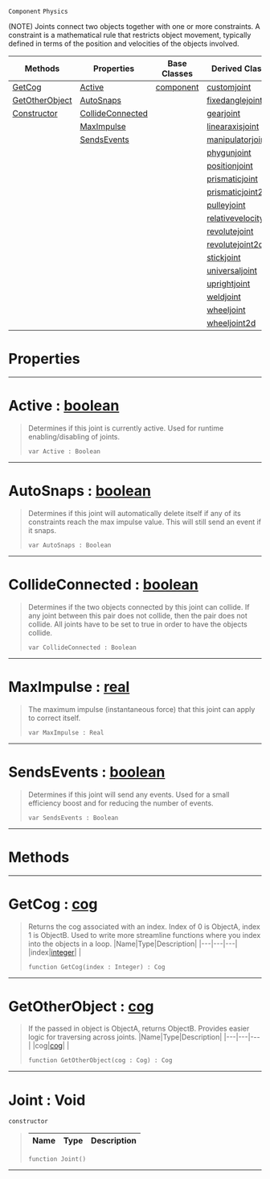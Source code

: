  `Component` `Physics`



(NOTE) Joints connect two objects together with one or more constraints. A constraint is a mathematical rule that restricts object movement, typically defined in terms of the position and velocities of the objects involved.

|Methods|Properties|Base Classes|Derived Classes|
|---|---|---|---|
|[ GetCog](https://github.com/PlasmaEngine/PlasmaDocs/blob/master/code_reference/class_reference/joint.markdown#getcog-plasma-engine-docum)|[ Active](https://github.com/PlasmaEngine/PlasmaDocs/blob/master/code_reference/class_reference/joint.markdown#active-plasma-engine-docum)|[component](https://github.com/PlasmaEngine/PlasmaDocs/blob/master/code_reference/class_reference/component.markdown)|[customjoint](https://github.com/PlasmaEngine/PlasmaDocs/blob/master/code_reference/class_reference/customjoint.markdown)|
|[ GetOtherObject](https://github.com/PlasmaEngine/PlasmaDocs/blob/master/code_reference/class_reference/joint.markdown#getotherobject-plasma-engi)|[ AutoSnaps](https://github.com/PlasmaEngine/PlasmaDocs/blob/master/code_reference/class_reference/joint.markdown#autosnaps-plasma-engine-do)| |[fixedanglejoint](https://github.com/PlasmaEngine/PlasmaDocs/blob/master/code_reference/class_reference/fixedanglejoint.markdown)|
|[ Constructor](https://github.com/PlasmaEngine/PlasmaDocs/blob/master/code_reference/class_reference/joint.markdown#joint-void)|[ CollideConnected](https://github.com/PlasmaEngine/PlasmaDocs/blob/master/code_reference/class_reference/joint.markdown#collideconnected-plasma-en)| |[gearjoint](https://github.com/PlasmaEngine/PlasmaDocs/blob/master/code_reference/class_reference/gearjoint.markdown)|
| |[ MaxImpulse](https://github.com/PlasmaEngine/PlasmaDocs/blob/master/code_reference/class_reference/joint.markdown#maximpulse-plasma-engine-d)| |[linearaxisjoint](https://github.com/PlasmaEngine/PlasmaDocs/blob/master/code_reference/class_reference/linearaxisjoint.markdown)|
| |[ SendsEvents](https://github.com/PlasmaEngine/PlasmaDocs/blob/master/code_reference/class_reference/joint.markdown#sendsevents-plasma-engine)| |[manipulatorjoint](https://github.com/PlasmaEngine/PlasmaDocs/blob/master/code_reference/class_reference/manipulatorjoint.markdown)|
| | | |[phygunjoint](https://github.com/PlasmaEngine/PlasmaDocs/blob/master/code_reference/class_reference/phygunjoint.markdown)|
| | | |[positionjoint](https://github.com/PlasmaEngine/PlasmaDocs/blob/master/code_reference/class_reference/positionjoint.markdown)|
| | | |[prismaticjoint](https://github.com/PlasmaEngine/PlasmaDocs/blob/master/code_reference/class_reference/prismaticjoint.markdown)|
| | | |[prismaticjoint2d](https://github.com/PlasmaEngine/PlasmaDocs/blob/master/code_reference/class_reference/prismaticjoint2d.markdown)|
| | | |[pulleyjoint](https://github.com/PlasmaEngine/PlasmaDocs/blob/master/code_reference/class_reference/pulleyjoint.markdown)|
| | | |[relativevelocityjoint](https://github.com/PlasmaEngine/PlasmaDocs/blob/master/code_reference/class_reference/relativevelocityjoint.markdown)|
| | | |[revolutejoint](https://github.com/PlasmaEngine/PlasmaDocs/blob/master/code_reference/class_reference/revolutejoint.markdown)|
| | | |[revolutejoint2d](https://github.com/PlasmaEngine/PlasmaDocs/blob/master/code_reference/class_reference/revolutejoint2d.markdown)|
| | | |[stickjoint](https://github.com/PlasmaEngine/PlasmaDocs/blob/master/code_reference/class_reference/stickjoint.markdown)|
| | | |[universaljoint](https://github.com/PlasmaEngine/PlasmaDocs/blob/master/code_reference/class_reference/universaljoint.markdown)|
| | | |[uprightjoint](https://github.com/PlasmaEngine/PlasmaDocs/blob/master/code_reference/class_reference/uprightjoint.markdown)|
| | | |[weldjoint](https://github.com/PlasmaEngine/PlasmaDocs/blob/master/code_reference/class_reference/weldjoint.markdown)|
| | | |[wheeljoint](https://github.com/PlasmaEngine/PlasmaDocs/blob/master/code_reference/class_reference/wheeljoint.markdown)|
| | | |[wheeljoint2d](https://github.com/PlasmaEngine/PlasmaDocs/blob/master/code_reference/class_reference/wheeljoint2d.markdown)|


 #  Properties


---  
 #  Active : [boolean](https://github.com/PlasmaEngine/PlasmaDocs/blob/master/code_reference/lightning_base_types/boolean.markdown)

> Determines if this joint is currently active. Used for runtime enabling/disabling of joints.
> ``` lang=cpp, name=Lightning
> var Active : Boolean


---  
 #  AutoSnaps : [boolean](https://github.com/PlasmaEngine/PlasmaDocs/blob/master/code_reference/lightning_base_types/boolean.markdown)

> Determines if this joint will automatically delete itself if any of its constraints reach the max impulse value. This will still send an event if it snaps.
> ``` lang=cpp, name=Lightning
> var AutoSnaps : Boolean


---  
 #  CollideConnected : [boolean](https://github.com/PlasmaEngine/PlasmaDocs/blob/master/code_reference/lightning_base_types/boolean.markdown)

> Determines if the two objects connected by this joint can collide. If any joint between this pair does not collide, then the pair does not collide. All joints have to be set to true in order to have the objects collide.
> ``` lang=cpp, name=Lightning
> var CollideConnected : Boolean


---  
 #  MaxImpulse : [real](https://github.com/PlasmaEngine/PlasmaDocs/blob/master/code_reference/lightning_base_types/real.markdown)

> The maximum impulse (instantaneous force) that this joint can apply to correct itself.
> ``` lang=cpp, name=Lightning
> var MaxImpulse : Real


---  
 #  SendsEvents : [boolean](https://github.com/PlasmaEngine/PlasmaDocs/blob/master/code_reference/lightning_base_types/boolean.markdown)

> Determines if this joint will send any events. Used for a small efficiency boost and for reducing the number of events.
> ``` lang=cpp, name=Lightning
> var SendsEvents : Boolean


---  
 #  Methods


---  
 #  GetCog : [cog](https://github.com/PlasmaEngine/PlasmaDocs/blob/master/code_reference/class_reference/cog.markdown)

> Returns the cog associated with an index. Index of 0 is ObjectA, index 1 is ObjectB. Used to write more streamline functions where you index into the objects in a loop.
> |Name|Type|Description|
> |---|---|---|
> |index|[integer](https://github.com/PlasmaEngine/PlasmaDocs/blob/master/code_reference/lightning_base_types/integer.markdown)| |
> ``` lang=cpp, name=Lightning
> function GetCog(index : Integer) : Cog
> ``` 


---  
 #  GetOtherObject : [cog](https://github.com/PlasmaEngine/PlasmaDocs/blob/master/code_reference/class_reference/cog.markdown)

> If the passed in object is ObjectA, returns ObjectB. Provides easier logic for traversing across joints.
> |Name|Type|Description|
> |---|---|---|
> |cog|[cog](https://github.com/PlasmaEngine/PlasmaDocs/blob/master/code_reference/class_reference/cog.markdown)| |
> ``` lang=cpp, name=Lightning
> function GetOtherObject(cog : Cog) : Cog
> ``` 


---  
 #  Joint : Void

 `constructor`

> 
> |Name|Type|Description|
> |---|---|---|
> ``` lang=cpp, name=Lightning
> function Joint()
> ``` 


---  
 

 